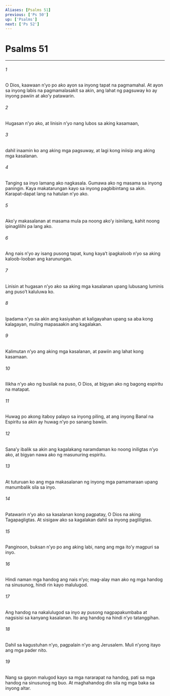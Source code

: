 ```yaml
---
Aliases: [Psalms 51]
previous: ['Ps 50']
up: ['Psalms']
next: ['Ps 52']
---
```

# Psalms 51

***






















###### 1 










O Dios, kaawaan nʼyo po ako ayon sa inyong tapat na pagmamahal. At ayon sa inyong labis na pagmamalasakit sa akin, ang lahat ng pagsuway ko ay inyong pawiin at akoʼy patawarin. 





















###### 2 










Hugasan nʼyo ako, at linisin nʼyo nang lubos sa aking kasamaan, 





















###### 3 










dahil inaamin ko ang aking mga pagsuway, at lagi kong iniisip ang aking mga kasalanan. 





















###### 4 










Tanging sa inyo lamang ako nagkasala. Gumawa ako ng masama sa inyong paningin. Kaya makatarungan kayo sa inyong pagbibintang sa akin. Karapat-dapat lang na hatulan nʼyo ako. 





















###### 5 










Akoʼy makasalanan at masama mula pa noong akoʼy isinilang, kahit noong ipinaglilihi pa lang ako. 





















###### 6 










Ang nais nʼyo ay isang pusong tapat, kung kayaʼt ipagkaloob nʼyo sa aking kaloob-looban ang karunungan. 





















###### 7 










Linisin at hugasan nʼyo ako sa aking mga kasalanan upang lubusang luminis ang pusoʼt kaluluwa ko. 





















###### 8 










Ipadama nʼyo sa akin ang kasiyahan at kaligayahan upang sa aba kong kalagayan, muling mapasaakin ang kagalakan. 





















###### 9 










Kalimutan nʼyo ang aking mga kasalanan, at pawiin ang lahat kong kasamaan. 





















###### 10 










Ilikha nʼyo ako ng busilak na puso, O Dios, at bigyan ako ng bagong espiritu na matapat. 





















###### 11 










Huwag po akong itaboy palayo sa inyong piling, at ang inyong Banal na Espiritu sa akin ay huwag nʼyo po sanang bawiin. 





















###### 12 










Sanaʼy ibalik sa akin ang kagalakang naramdaman ko noong iniligtas nʼyo ako, at bigyan nawa ako ng masunuring espiritu. 





















###### 13 










At tuturuan ko ang mga makasalanan ng inyong mga pamamaraan upang manumbalik sila sa inyo. 





















###### 14 










Patawarin nʼyo ako sa kasalanan kong pagpatay, O Dios na aking Tagapagligtas. At sisigaw ako sa kagalakan dahil sa inyong pagliligtas. 





















###### 15 










Panginoon, buksan nʼyo po ang aking labi, nang ang mga itoʼy magpuri sa inyo. 





















###### 16 










Hindi naman mga handog ang nais nʼyo; mag-alay man ako ng mga handog na sinusunog, hindi rin kayo malulugod. 





















###### 17 










Ang handog na nakalulugod sa inyo ay pusong nagpapakumbaba at nagsisisi sa kanyang kasalanan. Ito ang handog na hindi nʼyo tatanggihan. 





















###### 18 










Dahil sa kagustuhan nʼyo, pagpalain nʼyo ang Jerusalem. Muli nʼyong itayo ang mga pader nito. 





















###### 19 










Nang sa gayon malugod kayo sa mga nararapat na handog, pati sa mga handog na sinusunog ng buo. At maghahandog din sila ng mga baka sa inyong altar.
